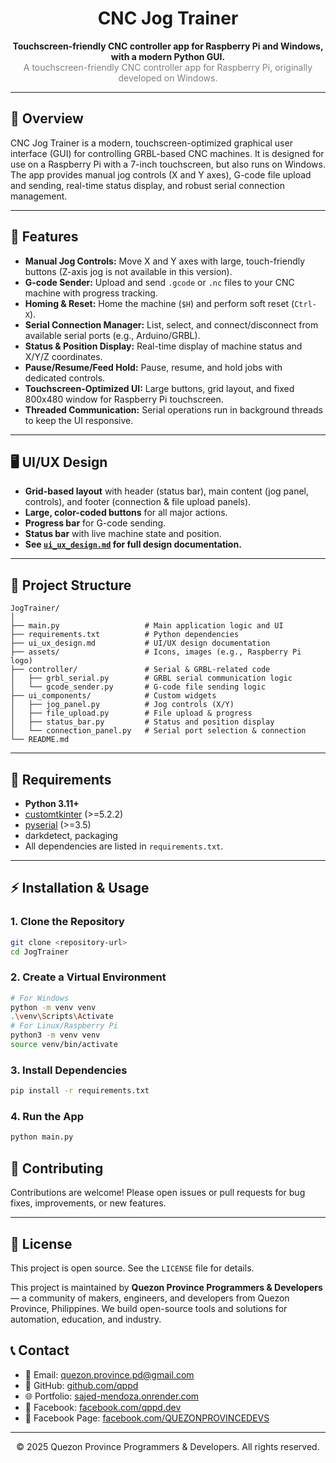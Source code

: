 
<h1 align="center">CNC Jog Trainer</h1>

<p align="center">
  <b>Touchscreen-friendly CNC controller app for Raspberry Pi and Windows, with a modern Python GUI.</b><br>
  <span style="color:gray">A touchscreen-friendly CNC controller app for Raspberry Pi, originally developed on Windows.</span>
</p>

---

## 📝 Overview

CNC Jog Trainer is a modern, touchscreen-optimized graphical user interface (GUI) for controlling GRBL-based CNC machines. It is designed for use on a Raspberry Pi with a 7-inch touchscreen, but also runs on Windows. The app provides manual jog controls (X and Y axes), G-code file upload and sending, real-time status display, and robust serial connection management.

---

## 🚩 Features

 - **Manual Jog Controls:** Move X and Y axes with large, touch-friendly buttons (Z-axis jog is not available in this version).
- **G-code Sender:** Upload and send `.gcode` or `.nc` files to your CNC machine with progress tracking.
- **Homing & Reset:** Home the machine (`$H`) and perform soft reset (`Ctrl-X`).
- **Serial Connection Manager:** List, select, and connect/disconnect from available serial ports (e.g., Arduino/GRBL).
- **Status & Position Display:** Real-time display of machine status and X/Y/Z coordinates.
- **Pause/Resume/Feed Hold:** Pause, resume, and hold jobs with dedicated controls.
- **Touchscreen-Optimized UI:** Large buttons, grid layout, and fixed 800x480 window for Raspberry Pi touchscreen.
- **Threaded Communication:** Serial operations run in background threads to keep the UI responsive.

---

## 🖥️ UI/UX Design

- **Grid-based layout** with header (status bar), main content (jog panel, controls), and footer (connection & file upload panels).
- **Large, color-coded buttons** for all major actions.
- **Progress bar** for G-code sending.
- **Status bar** with live machine state and position.
- **See [`ui_ux_design.md`](ui_ux_design.md) for full design documentation.**

---

## 📁 Project Structure

```
JogTrainer/
│
├── main.py                   # Main application logic and UI
├── requirements.txt          # Python dependencies
├── ui_ux_design.md           # UI/UX design documentation
├── assets/                   # Icons, images (e.g., Raspberry Pi logo)
├── controller/               # Serial & GRBL-related code
│   ├── grbl_serial.py        # GRBL serial communication logic
│   └── gcode_sender.py       # G-code file sending logic
├── ui_components/            # Custom widgets
│   ├── jog_panel.py          # Jog controls (X/Y)
│   ├── file_upload.py        # File upload & progress
│   ├── status_bar.py         # Status and position display
│   └── connection_panel.py   # Serial port selection & connection
└── README.md
```

---

## 🧰 Requirements

- **Python 3.11+**
- [customtkinter](https://github.com/TomSchimansky/CustomTkinter) (>=5.2.2)
- [pyserial](https://pypi.org/project/pyserial/) (>=3.5)
- darkdetect, packaging
- All dependencies are listed in `requirements.txt`.

---


## ⚡ Installation & Usage

### 1. Clone the Repository

```bash
git clone <repository-url>
cd JogTrainer
```

### 2. Create a Virtual Environment

```bash
# For Windows
python -m venv venv
.\venv\Scripts\Activate
# For Linux/Raspberry Pi
python3 -m venv venv
source venv/bin/activate
```

### 3. Install Dependencies

```bash
pip install -r requirements.txt
```

### 4. Run the App

```bash
python main.py
```

## 🤝 Contributing

Contributions are welcome! Please open issues or pull requests for bug fixes, improvements, or new features.

---

## 📄 License

This project is open source. See the `LICENSE` file for details.


This project is maintained by **Quezon Province Programmers & Developers** — a community of makers, engineers, and developers from Quezon Province, Philippines. We build open-source tools and solutions for automation, education, and industry.

## 📞 Contact

- 📧 Email: [quezon.province.pd@gmail.com](mailto:quezon.province.pd@gmail.com)
- 🐙 GitHub: [github.com/qppd](https://github.com/qppd)
- 🌐 Portfolio: [sajed-mendoza.onrender.com](https://sajed-mendoza.onrender.com)
- 📘 Facebook: [facebook.com/qppd.dev](https://facebook.com/qppd.dev)
- 📄 Facebook Page: [facebook.com/QUEZONPROVINCEDEVS](https://facebook.com/QUEZONPROVINCEDEVS)

---

<div align="center">
  &copy; 2025 Quezon Province Programmers & Developers. All rights reserved.
</div>
